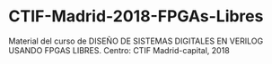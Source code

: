 # CTIF-Madrid-2018-FPGAs-Libres
Material del curso de DISEÑO DE SISTEMAS DIGITALES EN VERILOG USANDO FPGAS LIBRES. Centro: CTIF Madrid-capital, 2018
